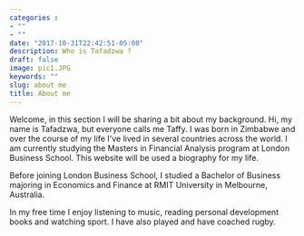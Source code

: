 ```yaml
---
categories :
- ""
- ""
date: "2017-10-31T22:42:51-05:00"
description: Who is Tafadzwa ?
draft: false
image: pic1.JPG
keywords: ""
slug: about me
title: About me
---
```

Welcome, in this section I will be sharing a bit about my background.
Hi, my name is Tafadzwa, but everyone calls me Taffy. I was born in Zimbabwe and over the course of my life I've lived in several countries across the world. I am currently studying the Masters in Financial Analysis program at London Business School. This website will be used a biography for my life.
 
Before joining London Business School, I studied a Bachelor of Business majoring in Economics and Finance at RMIT University in Melbourne, Australia. 

In my free time I enjoy listening to music, reading personal development books and watching sport. I have also played and have coached rugby.
 